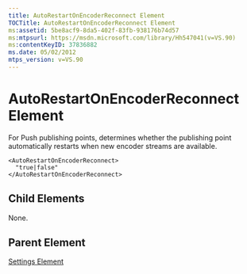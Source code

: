 ```yaml
---
title: AutoRestartOnEncoderReconnect Element
TOCTitle: AutoRestartOnEncoderReconnect Element
ms:assetid: 5be8acf9-8da5-402f-83fb-938176b74d57
ms:mtpsurl: https://msdn.microsoft.com/library/Hh547041(v=VS.90)
ms:contentKeyID: 37836882
ms.date: 05/02/2012
mtps_version: v=VS.90
---
```


# AutoRestartOnEncoderReconnect Element

For Push publishing points, determines whether the publishing point automatically restarts when new encoder streams are available.

    <AutoRestartOnEncoderReconnect>
      "true|false"
    </AutoRestartOnEncoderReconnect>

## Child Elements

None.

## Parent Element

[Settings Element](settings-element.md)


